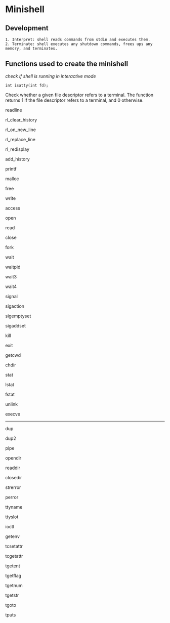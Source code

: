 # Minishell
## Development
```
1. Interpret: shell reads commands from stdin and executes them.
2. Terminate: shell executes any shutdown commands, frees ups any memory, and terminates.
```

## Functions used to create the minishell
_check if shell is running in interactive mode_
```
int isatty(int fd);
```
Check whether a given file descriptor refers to a terminal.
The function returns 1 if the file descriptor refers to a terminal, and 0 otherwise.

readline

rl_clear_history

rl_on_new_line

rl_replace_line

rl_redisplay

add_history

printf

malloc

free

write

access

open

read

close

fork

wait

waitpid

wait3

wait4

signal

sigaction

sigemptyset

sigaddset

kill

exit

getcwd

chdir

stat

lstat

fstat

unlink

execve


_______


dup

dup2

pipe

opendir

readdir

closedir

strerror

perror

ttyname

ttyslot

ioctl

getenv

tcsetattr

tcgetattr

tgetent

tgetflag

tgetnum

tgetstr

tgoto

tputs

